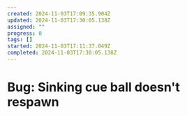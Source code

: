 ```yaml
---
created: 2024-11-03T17:09:35.904Z
updated: 2024-11-03T17:30:05.138Z
assigned: ""
progress: 0
tags: []
started: 2024-11-03T17:11:37.049Z
completed: 2024-11-03T17:30:05.138Z
---
```


# Bug: Sinking cue ball doesn't respawn
